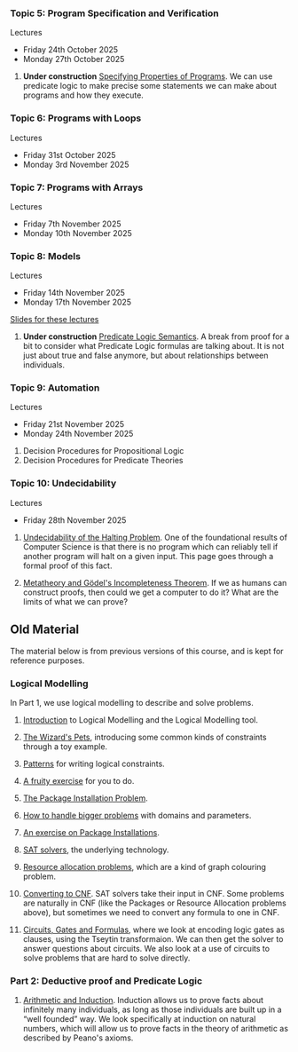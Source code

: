 ### Topic 5: Program Specification and Verification

Lectures
- Friday 24th October 2025
- Monday 27th October 2025

1. **Under construction** [Specifying Properties of Programs](properties-of-programs.html). We can use predicate logic to make precise some statements we can make about programs and how they execute.

### Topic 6: Programs with Loops

Lectures
- Friday 31st October 2025
- Monday 3rd November 2025

### Topic 7: Programs with Arrays

Lectures
- Friday 7th November 2025
- Monday 10th November 2025

### Topic 8: Models

Lectures
- Friday 14th November 2025
- Monday 17th November 2025

[Slides for these lectures](topic08-slides.pdf)

1. **Under construction** [Predicate Logic Semantics](pred-logic-semantics.html). A break from proof for a bit to consider what Predicate Logic formulas are talking about. It is not just about true and false anymore, but about relationships between individuals.

### Topic 9: Automation

Lectures
- Friday 21st November 2025
- Monday 24th November 2025

1. Decision Procedures for Propositional Logic
2. Decision Procedures for Predicate Theories

### Topic 10: Undecidability

Lectures
- Friday 28th November 2025

1. [Undecidability of the Halting Problem](halting-problem.html). One of the foundational results of Computer Science is that there is no program which can reliably tell if another program will halt on a given input. This page goes through a formal proof of this fact.

2. [Metatheory and Gödel's Incompleteness Theorem](metatheory-automation.html). If we as humans can construct proofs, then could we get a computer to do it? What are the limits of what we can prove?




## Old Material

The material below is from previous versions of this course, and is kept for reference purposes.

### Logical Modelling

In Part 1, we use logical modelling to describe and solve problems.

1. [Introduction](logical-modelling-intro.html) to Logical Modelling and the Logical Modelling tool.

2. [The Wizard's Pets](wizards-pets.html), introducing some common kinds of constraints through a toy example.

3. [Patterns](patterns.html) for writing logical constraints.

4. [A fruity exercise](fruit-exercise.html) for you to do.

5. [The Package Installation Problem](packages.html).

6. [How to handle bigger problems](domains-and-parameters.html) with domains and parameters.

7. [An exercise on Package Installations](packages-exercise.html).

8. [SAT solvers](sat.html), the underlying technology.

9. [Resource allocation problems](resource-alloc.html), which are a kind of graph colouring problem.

10. [Converting to CNF](converting-to-cnf.html). SAT solvers take their input in CNF. Some problems are naturally in CNF (like the Packages or Resource Allocation problems above), but sometimes we need to convert any formula to one in CNF.

11. [Circuits, Gates and Formulas](circuits.html), where we look at encoding logic gates as clauses, using the Tseytin transformaion. We can then get the solver to answer questions about circuits. We also look at a use of circuits to solve problems that are hard to solve directly.

### Part 2: Deductive proof and Predicate Logic

1. [Arithmetic and Induction](induction.html). Induction allows us to prove facts about infinitely many individuals, as long as those individuals are built up in a “well founded” way. We look specifically at induction on natural numbers, which will allow us to prove facts in the theory of arithmetic as described by Peano's axioms.
